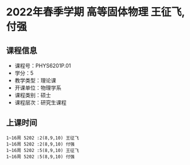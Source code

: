 # 2022年春季学期 高等固体物理 王征飞, 付强






## 课程信息

- 课程号：PHYS6201P.01
- 学分：5
- 教学类型：理论课
- 开课单位：物理学系
- 课程类别：硕士
- 课程层次：研究生课程

## 上课时间

```
1~16周 5202 :2(8,9,10) 王征飞
1~16周 5202 :2(8,9,10) 付强
1~16周 5202 :5(8,9,10) 王征飞
1~16周 5202 :5(8,9,10) 付强
```

